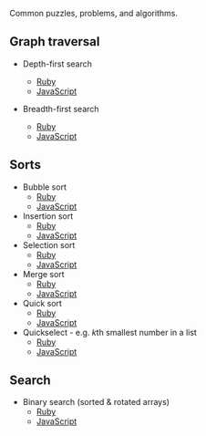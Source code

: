 Common puzzles, problems, and algorithms.

## Graph traversal

* Depth-first search
  * [Ruby](https://github.com/agarun/algorithms/blob/master/depth-first-search/depth-first-search.rb)
  * [JavaScript](https://github.com/agarun/algorithms/blob/master/depth-first-search/depth-first-search.js)

* Breadth-first search
  * [Ruby](https://github.com/agarun/algorithms/blob/master/breadth-first-search/breadth-first-search.rb)
  * [JavaScript](https://github.com/agarun/algorithms/blob/master/breadth-first-search/breadth-first-search.js)

## Sorts
  * Bubble sort
    * [Ruby](https://github.com/agarun/algorithms/blob/master/bubble-sort/bubble-sort.rb)
    * [JavaScript](https://github.com/agarun/algorithms/blob/master/bubble-sort/bubble-sort.js)
  * Insertion sort
    * [Ruby](https://github.com/agarun/algorithms/blob/master/insertion-sort/insertion-sort.rb)
    * [JavaScript](https://github.com/agarun/algorithms/blob/master/insertion-sort/insertion-sort.js)
  * Selection sort
    * [Ruby](https://github.com/agarun/algorithms/blob/master/selection-sort/selection-sort.rb)
    * [JavaScript](https://github.com/agarun/algorithms/blob/master/selection-sort/selection-sort.js)
  * Merge sort
    * [Ruby](https://github.com/agarun/algorithms/blob/master/merge-sort/merge-sort.rb)
    * [JavaScript](https://github.com/agarun/algorithms/blob/master/merge-sort/merge-sort.js)
  * Quick sort
    * [Ruby](https://github.com/agarun/algorithms/blob/master/quick-sort/quick-sort.rb)
    * [JavaScript](https://github.com/agarun/algorithms/blob/master/quick-sort/quick-sort.js)
  * Quickselect - e.g. *k*th smallest number in a list
    * [Ruby](https://github.com/agarun/algorithms/blob/master/quickselect/quickselect.rb)
    * [JavaScript](https://github.com/agarun/algorithms/blob/master/quickselect/quickselect.js)

## Search
* Binary search (sorted & rotated arrays)
  * [Ruby](https://github.com/agarun/algorithms/blob/master/binary-search/binary-search.rb)
  * [JavaScript](https://github.com/agarun/algorithms/blob/master/binary-search/binary-search.js)
